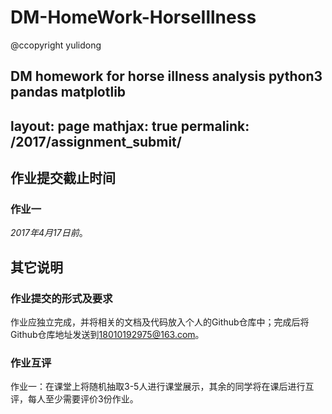 # DM-HomeWork-HorseIllness
@ccopyright yulidong

DM homework for horse illness analysis
python3 pandas matplotlib
---
layout: page
mathjax: true
permalink: /2017/assignment_submit/
---

## 作业提交截止时间

### 作业一

*2017年4月17日前*。

## 其它说明

### 作业提交的形式及要求

作业应独立完成，并将相关的文档及代码放入个人的Github仓库中；完成后将Github仓库地址发送到<a href="mailto:18010192975@163.com">18010192975@163.com</a>。

### 作业互评

作业一：在课堂上将随机抽取3-5人进行课堂展示，其余的同学将在课后进行互评，每人至少需要评价3份作业。
